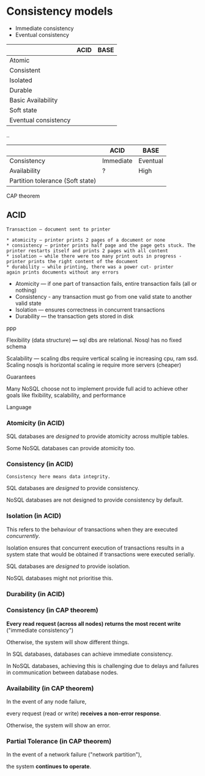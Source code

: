 # Consistency models

* Immediate consistency
* Eventual consistency

|  | ACID | BASE |
| --- | --- | --- |
| Atomic |  |  |
| Consistent |  |  |
| Isolated |  |  |
| Durable |  |  |
| Basic Availability |  |  |
| Soft state |  |  |
| Eventual consistency |  |  |

..

|  | ACID | BASE |
| --- | --- | --- |
| Consistency | Immediate | Eventual |
| Availability | ? | High |
| Partition tolerance (Soft state) |  |  |

CAP theorem 

## **ACID**

```admonish example title="Analogy"
Transaction — document sent to printer 

* atomicity — printer prints 2 pages of a document or none 
* consistency — printer prints half page and the page gets stuck. The printer restarts itself and prints 2 pages with all content
* isolation — while there were too many print outs in progress - printer prints the right content of the document
* durability — while printing, there was a power cut- printer
again prints documents without any errors
```

- Atomicity — if one part of transaction fails, entire transaction fails (all or nothing)
- Consistency - any transaction must go from one valid state to another valid state
- Isolation — ensures correctness in concurrent transactions
- Durability — the transaction gets stored in disk

ppp

Flexibility (data structure) **—** sql dbs are relational. Nosql has no fixed schema

Scalability — scaling dbs require vertical scaling ie increasing cpu, ram ssd. Scaling nosqls is horizontal scaling ie require more servers (cheaper) 

Guarantees

Many NoSQL choose not to implement provide full acid to achieve other goals like flxibility, scalability, and performance

Language


### Atomicity (in ACID)

SQL databases are _designed_ to provide atomicity across multiple tables.

Some NoSQL databases can provide atomicity too.

### Consistency (in ACID)

```admonish note
Consistency here means data integrity.
```

SQL databases are _designed_ to provide consistency.

NoSQL databases are not designed to provide consistency by default.

### Isolation (in ACID)

This refers to the behaviour of transactions when they are executed _concurrently_.

Isolation ensures that concurrent execution of transactions results in a system state that would be obtained if transactions were executed serially.

SQL databases are _designed_ to provide isolation.

NoSQL databases might not prioritise this.

### Durability (in ACID)

### Consistency (in CAP theorem)

**Every read request (across all nodes) returns the most recent write** ("immediate consistency")

Otherwise, the system will show different things.

In SQL databases, databases can achieve immediate consistency.

In NoSQL databases, achieving this is challenging due to delays and failures in communication between database nodes.

### Availability (in CAP theorem)

In the event of any node failure,

every request (read or write) **receives a non-error response**.

Otherwise, the system will show an error.

### Partial Tolerance (in CAP theorem)

In the event of a network failure ("network partition"),

the system **continues to operate**.

